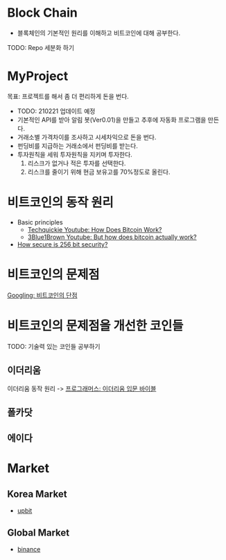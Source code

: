 # Block Chain

- 블록체인의 기본적인 원리를 이해하고 비트코인에 대해 공부한다.

TODO: Repo 세분화 하기

# MyProject

목표: 프로젝트를 해서 좀 더 편리하게 돈을 번다.

- TODO: 210221 업데이트 예정
- 기본적인 API를 받아 알림 봇(Ver0.01)을 만들고 추후에 자동화 프로그램을 만든다.
- 거래소별 가격차이를 조사하고 시세차익으로 돈을 번다.
- 펀딩비를 지급하는 거래소에서 펀딩비를 받는다.
- 투자원칙을 세워 투자원칙을 지키며 투자한다.
  1. 리스크가 없거나 적은 투자를 선택한다.
  2. 리스크를 줄이기 위해 현금 보유고를 70%정도로 올린다.

# 비트코인의 동작 원리

- Basic principles
  - [Techquickie Youtube: How Does Bitcoin Work?](https://www.youtube.com/watch?v=L-Qhv8kLESY&ab_channel=Techquickie)
  - [3Blue1Brown Youtube: But how does bitcoin actually work?](https://www.youtube.com/watch?v=bBC-nXj3Ng4&ab_channel=3Blue1Brown)
- [How secure is 256 bit security?](https://www.youtube.com/watch?v=S9JGmA5_unY&ab_channel=3Blue1Brown)

# 비트코인의 문제점

[Googling: 비트코인의 단점](https://medium.com/@newfie7675/%EB%B9%84%ED%8A%B8%EC%BD%94%EC%9D%B8%EC%9D%98-%EB%8B%A8%EC%A0%90-19ba5103563)

# 비트코인의 문제점을 개선한 코인들

TODO: 기술력 있는 코인들 공부하기

## 이더리움

이더리움 동작 원리 -> [프로그래머스: 이더리움 입문 바이블](https://programmers.co.kr/learn/courses/7322)

## 폴카닷

## 에이다

# Market

## Korea Market

- [upbit](https://upbit.com/)

## Global Market

- [binance](https://www.binance.com/en/trade/BTC_USDT?layout=basic)
